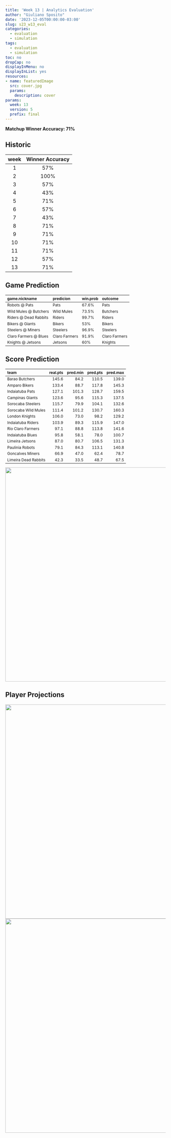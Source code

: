 ```yaml
---
title: 'Week 13 | Analytics Evaluation'
author: "Giuliano Sposito"
date: '2023-12-05T00:00:00-03:00'
slug: s23_w13_eval
categories:
  - evaluation
  - simulation
tags:
  - evaluation
  - simulation
toc: no
dropCap: no
displayInMenu: no
displayInList: yes
resources:
- name: featuredImage
  src: cover.jpg
  params:
    description: cover
params:
  week: 13
  version: 5
  prefix: final
---
```

<script src="{{< blogdown/postref >}}index_files/kePrint/kePrint.js"></script>
<link href="{{< blogdown/postref >}}index_files/lightable/lightable.css" rel="stylesheet" />
<script src="{{< blogdown/postref >}}index_files/kePrint/kePrint.js"></script>
<link href="{{< blogdown/postref >}}index_files/lightable/lightable.css" rel="stylesheet" />

**Matchup Winner Accuracy: 71%**

<!--more-->

## Historic

| week | Winner Accuracy |
|:----:|:---------------:|
| 1    |       57%       |
| 2    |       100%      |
| 3    |       57%       |
| 4    |       43%       |
| 5    |       71%       |
| 6    |       57%       |
| 7    |       43%       |
| 8    |       71%       |
| 9    |       71%       |
| 10   |       71%       |
| 11   |       71%       |
| 12   |       57%       |
| 13   |       71%       |







## Game Prediction

<table class="table" style="font-size: 12px; margin-left: auto; margin-right: auto;">
 <thead>
  <tr>
   <th style="text-align:left;"> game.nickname </th>
   <th style="text-align:left;"> predicion </th>
   <th style="text-align:left;"> win.prob </th>
   <th style="text-align:left;"> outcome </th>
  </tr>
 </thead>
<tbody>
  <tr>
   <td style="text-align:left;"> Robots @ Pats </td>
   <td style="text-align:left;"> Pats </td>
   <td style="text-align:left;"> 67.6% </td>
   <td style="text-align:left;"> Pats </td>
  </tr>
  <tr>
   <td style="text-align:left;"> Wild Mules @ Butchers </td>
   <td style="text-align:left;"> Wild Mules </td>
   <td style="text-align:left;"> 73.5% </td>
   <td style="text-align:left;"> Butchers </td>
  </tr>
  <tr>
   <td style="text-align:left;"> Riders @ Dead Rabbits </td>
   <td style="text-align:left;"> Riders </td>
   <td style="text-align:left;"> 99.7% </td>
   <td style="text-align:left;"> Riders </td>
  </tr>
  <tr>
   <td style="text-align:left;"> Bikers @ Giants </td>
   <td style="text-align:left;"> Bikers </td>
   <td style="text-align:left;"> 53% </td>
   <td style="text-align:left;"> Bikers </td>
  </tr>
  <tr>
   <td style="text-align:left;"> Steelers @ Miners </td>
   <td style="text-align:left;"> Steelers </td>
   <td style="text-align:left;"> 96.9% </td>
   <td style="text-align:left;"> Steelers </td>
  </tr>
  <tr>
   <td style="text-align:left;"> Claro Farmers @ Blues </td>
   <td style="text-align:left;"> Claro Farmers </td>
   <td style="text-align:left;"> 91.9% </td>
   <td style="text-align:left;"> Claro Farmers </td>
  </tr>
  <tr>
   <td style="text-align:left;"> Knights @ Jetsons </td>
   <td style="text-align:left;"> Jetsons </td>
   <td style="text-align:left;"> 60% </td>
   <td style="text-align:left;"> Knights </td>
  </tr>
</tbody>
</table>


## Score Prediction

<table class="table" style="font-size: 12px; margin-left: auto; margin-right: auto;">
 <thead>
  <tr>
   <th style="text-align:left;"> team </th>
   <th style="text-align:right;"> real.pts </th>
   <th style="text-align:right;"> pred.min </th>
   <th style="text-align:right;"> pred.pts </th>
   <th style="text-align:right;"> pred.max </th>
  </tr>
 </thead>
<tbody>
  <tr>
   <td style="text-align:left;"> Barao Butchers </td>
   <td style="text-align:right;"> 145.6 </td>
   <td style="text-align:right;"> 84.2 </td>
   <td style="text-align:right;"> 110.5 </td>
   <td style="text-align:right;"> 139.0 </td>
  </tr>
  <tr>
   <td style="text-align:left;"> Amparo Bikers </td>
   <td style="text-align:right;"> 133.4 </td>
   <td style="text-align:right;"> 88.7 </td>
   <td style="text-align:right;"> 117.8 </td>
   <td style="text-align:right;"> 145.3 </td>
  </tr>
  <tr>
   <td style="text-align:left;"> Indaiatuba Pats </td>
   <td style="text-align:right;"> 127.1 </td>
   <td style="text-align:right;"> 101.3 </td>
   <td style="text-align:right;"> 128.7 </td>
   <td style="text-align:right;"> 159.5 </td>
  </tr>
  <tr>
   <td style="text-align:left;"> Campinas Giants </td>
   <td style="text-align:right;"> 123.6 </td>
   <td style="text-align:right;"> 95.6 </td>
   <td style="text-align:right;"> 115.3 </td>
   <td style="text-align:right;"> 137.5 </td>
  </tr>
  <tr>
   <td style="text-align:left;"> Sorocaba Steelers </td>
   <td style="text-align:right;"> 115.7 </td>
   <td style="text-align:right;"> 79.9 </td>
   <td style="text-align:right;"> 104.1 </td>
   <td style="text-align:right;"> 132.6 </td>
  </tr>
  <tr>
   <td style="text-align:left;"> Sorocaba Wild Mules </td>
   <td style="text-align:right;"> 111.4 </td>
   <td style="text-align:right;"> 101.2 </td>
   <td style="text-align:right;"> 130.7 </td>
   <td style="text-align:right;"> 160.3 </td>
  </tr>
  <tr>
   <td style="text-align:left;"> London Knights </td>
   <td style="text-align:right;"> 106.0 </td>
   <td style="text-align:right;"> 73.0 </td>
   <td style="text-align:right;"> 98.2 </td>
   <td style="text-align:right;"> 129.2 </td>
  </tr>
  <tr>
   <td style="text-align:left;"> Indaiatuba Riders </td>
   <td style="text-align:right;"> 103.9 </td>
   <td style="text-align:right;"> 89.3 </td>
   <td style="text-align:right;"> 115.9 </td>
   <td style="text-align:right;"> 147.0 </td>
  </tr>
  <tr>
   <td style="text-align:left;"> Rio Claro Farmers </td>
   <td style="text-align:right;"> 97.1 </td>
   <td style="text-align:right;"> 88.8 </td>
   <td style="text-align:right;"> 113.8 </td>
   <td style="text-align:right;"> 141.6 </td>
  </tr>
  <tr>
   <td style="text-align:left;"> Indaiatuba Blues </td>
   <td style="text-align:right;"> 95.8 </td>
   <td style="text-align:right;"> 58.1 </td>
   <td style="text-align:right;"> 78.0 </td>
   <td style="text-align:right;"> 100.7 </td>
  </tr>
  <tr>
   <td style="text-align:left;"> Limeira Jetsons </td>
   <td style="text-align:right;"> 87.0 </td>
   <td style="text-align:right;"> 80.7 </td>
   <td style="text-align:right;"> 106.5 </td>
   <td style="text-align:right;"> 131.3 </td>
  </tr>
  <tr>
   <td style="text-align:left;"> Paulinia Robots </td>
   <td style="text-align:right;"> 79.1 </td>
   <td style="text-align:right;"> 84.3 </td>
   <td style="text-align:right;"> 113.1 </td>
   <td style="text-align:right;"> 140.8 </td>
  </tr>
  <tr>
   <td style="text-align:left;"> Goncalves Miners </td>
   <td style="text-align:right;"> 66.9 </td>
   <td style="text-align:right;"> 47.0 </td>
   <td style="text-align:right;"> 62.4 </td>
   <td style="text-align:right;"> 78.7 </td>
  </tr>
  <tr>
   <td style="text-align:left;"> Limeira Dead Rabbits </td>
   <td style="text-align:right;"> 42.3 </td>
   <td style="text-align:right;"> 33.5 </td>
   <td style="text-align:right;"> 48.7 </td>
   <td style="text-align:right;"> 67.5 </td>
  </tr>
</tbody>
</table>


<img src="{{< blogdown/postref >}}index_files/figure-html/scoreChart-1.png" width="672" />

## Player Projections

<img src="{{< blogdown/postref >}}index_files/figure-html/pointsProj-1.png" width="672" />

<img src="{{< blogdown/postref >}}index_files/figure-html/projErrors-1.png" width="672" />

